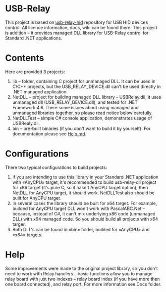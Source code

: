 # USB-Relay
This project is based on [usb-relay-hid](https://github.com/pavel-a/usb-relay-hid) repository for USB HID devices control. All licence information, docs, wiki can be found there. This project is addition – it provides managed DLL library for USB-Relay control for Standard .NET applications.

# Contents
Here are provided 3 projects:
1. lib – folder, containing C project for unmanaged DLL. It can be used in C/C++ projects, but the USB_RELAY_DEVICE.dll can't be used directly in .NET managed application.
2. NetDLL – project for building managed DLL library – USBRelay.dll, it uses unmanaged dll (USB_RELAY_DEVICE.dll), and tested for .NET Framework 4.6. There some issues about using managed and unmanaged libraries together, so please read notice below carefully.
3. NetDLLTest – simple C# console application, demonstrates usage of USBRealy.dll.
4. bin – pre-built binaries (if you don't want to build it by yourself).
For documentation please see [Help.md](https://github.com/mmcs-robotics/USB-Relay/blob/master/Docs/Help.md).

# Configurations
There two typical configurations to build projects:
1. If you are intending to use this library in your Standard .NET application with «AnyCPU» target, it's recommended to build usb-relay-dll project for x86 target (it's pure C, so it hasn't AnyCPU target option), then NetDLL for AnyCPU target, it should work. NetDLLTest also should be built for AnyCPU target.
2. In several cases the library should be built for x64 target. For example, builded for AnyCPU target DLL won't work with PascalABC.Net – because, instead of C#, it can't mix underlying x86 code (unmanaged DLL) with x64 managed code. So you should build all projects with x64 targer.
3. Both DLL's can be found in «bin» folder, builded for «AnyCPU» and «x64» targets.

# Help
Some improvements were made to the original project library, so you don't need to work with Relay handlers – basic functions allow you to manage relay board with just two indexes – relay board index (if you have more then one board connected), and relay port. For more information see Docs folder.
